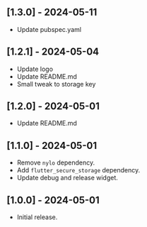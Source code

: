 ## [1.3.0] - 2024-05-11

* Update pubspec.yaml

## [1.2.1] - 2024-05-04

* Update logo
* Update README.md
* Small tweak to storage key

## [1.2.0] - 2024-05-01

* Update README.md

## [1.1.0] - 2024-05-01

* Remove `nylo` dependency.
* Add `flutter_secure_storage` dependency.
* Update debug and release widget.

## [1.0.0] - 2024-05-01

* Initial release.
